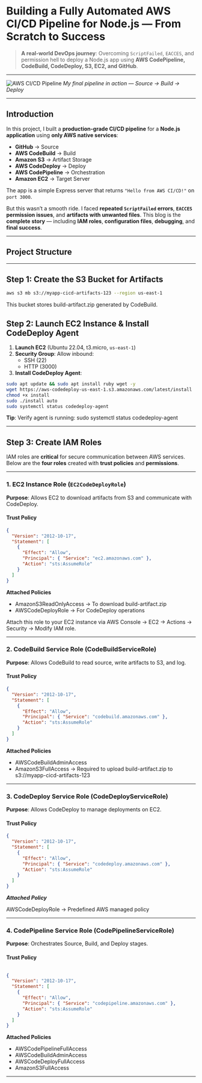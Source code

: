 # Building a Fully Automated AWS CI/CD Pipeline for Node.js — From Scratch to Success

> **A real-world DevOps journey**: Overcoming `ScriptFailed`, `EACCES`, and permission hell to deploy a Node.js app using **AWS CodePipeline, CodeBuild, CodeDeploy, S3, EC2, and GitHub**.

---

![AWS CI/CD Pipeline](https://dev-to-uploads.s3.amazonaws.com/uploads/articles/8x1i1w3q3k4z5v7t9p0r.png)
*My final pipeline in action — Source → Build → Deploy*

---

## Introduction

In this project, I built a **production-grade CI/CD pipeline** for a **Node.js application** using **only AWS native services**:

- **GitHub** → Source
- **AWS CodeBuild** → Build
- **Amazon S3** → Artifact Storage
- **AWS CodeDeploy** → Deploy
- **AWS CodePipeline** → Orchestration
- **Amazon EC2** → Target Server

The app is a simple Express server that returns `"Hello from AWS CI/CD!"` on `port 3000`.

But this wasn’t a smooth ride. I faced **repeated `ScriptFailed` errors**, **`EACCES` permission issues**, and **artifacts with unwanted files**. This blog is the **complete story** — including **IAM roles**, **configuration files**, **debugging**, and **final success**.

---

## Project Structure


---

## Step 1: Create the S3 Bucket for Artifacts

```bash
aws s3 mb s3://myapp-cicd-artifacts-123 --region us-east-1
```
This bucket stores build-artifact.zip generated by CodeBuild.

## Step 2: Launch EC2 Instance & Install CodeDeploy Agent

1. **Launch EC2** (Ubuntu 22.04, t3.micro, `us-east-1`)
2. **Security Group**: Allow inbound:
   - SSH (22)
   - HTTP (3000)
3. **Install CodeDeploy Agent**:

```bash
sudo apt update && sudo apt install ruby wget -y
wget https://aws-codedeploy-us-east-1.s3.amazonaws.com/latest/install
chmod +x install
sudo ./install auto
sudo systemctl status codedeploy-agent
```
**Tip**: Verify agent is running: sudo systemctl status codedeploy-agent

---

## Step 3: Create IAM Roles

IAM roles are **critical** for secure communication between AWS services. Below are the **four roles** created with **trust policies** and **permissions**.

---

### 1. EC2 Instance Role (`EC2CodeDeployRole`)

**Purpose**: Allows EC2 to download artifacts from S3 and communicate with CodeDeploy.

#### Trust Policy
```json
{
  "Version": "2012-10-17",
  "Statement": [
    {
      "Effect": "Allow",
      "Principal": { "Service": "ec2.amazonaws.com" },
      "Action": "sts:AssumeRole"
    }
  ]
}
```
**Attached Policies**
- AmazonS3ReadOnlyAccess → To download build-artifact.zip
- AWSCodeDeployRole → For CodeDeploy operations
  
Attach this role to your EC2 instance via AWS Console → EC2 → Actions → Security → Modify IAM role.

---
### 2. CodeBuild Service Role (CodeBuildServiceRole)
**Purpose**: Allows CodeBuild to read source, write artifacts to S3, and log.
#### Trust Policy
```json
{
  "Version": "2012-10-17",
  "Statement": [
    {
      "Effect": "Allow",
      "Principal": { "Service": "codebuild.amazonaws.com" },
      "Action": "sts:AssumeRole"
    }
  ]
}
```
**Attached Policies**

- AWSCodeBuildAdminAccess
- AmazonS3FullAccess → Required to upload build-artifact.zip to s3://myapp-cicd-artifacts-123
---
### 3. CodeDeploy Service Role (CodeDeployServiceRole)
**Purpose**: Allows CodeDeploy to manage deployments on EC2.
#### Trust Policy
```json
{
  "Version": "2012-10-17",
  "Statement": [
    {
      "Effect": "Allow",
      "Principal": { "Service": "codedeploy.amazonaws.com" },
      "Action": "sts:AssumeRole"
    }
  ]
}
```
***Attached Policy***

AWSCodeDeployRole → Predefined AWS managed policy

---
### 4. CodePipeline Service Role (CodePipelineServiceRole)
**Purpose**: Orchestrates Source, Build, and Deploy stages.
#### Trust Policy
```json

{
  "Version": "2012-10-17",
  "Statement": [
    {
      "Effect": "Allow",
      "Principal": { "Service": "codepipeline.amazonaws.com" },
      "Action": "sts:AssumeRole"
    }
  ]
}
```
**Attached Policies**

- AWSCodePipelineFullAccess
- AWSCodeBuildAdminAccess
- AWSCodeDeployFullAccess
- AmazonS3FullAccess

---






